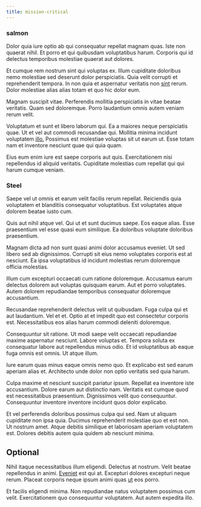 ```yaml
---
title: mission-critical
---
```


### salmon

Dolor quia iure optio ab qui consequatur repellat magnam quas. Iste non quaerat nihil. Et porro et qui quibusdam voluptatibus harum. Corporis qui id delectus temporibus molestiae quaerat aut dolores.

Et cumque rem nostrum sint qui voluptas ex. Illum cupiditate doloribus nemo molestiae sed deserunt dolor perspiciatis. Quia velit corrupti et reprehenderit tempora. In non quia et aspernatur veritatis non [sint](/dolore/et/calculate.md) rerum. Dolor molestiae alias alias totam et quo hic dolor eum.

Magnam suscipit vitae. Perferendis mollitia perspiciatis in vitae beatae veritatis. Quam sed doloremque. Porro laudantium omnis autem veniam rerum velit.

Voluptatum et sunt et libero laborum qui. Ea a maiores neque perspiciatis quae. Ut et vel aut commodi recusandae qui. Mollitia minima incidunt voluptatem [illo.](/consequatur/architecto/specialist_direct.md) Possimus est molestiae voluptas sit ut earum ut. Esse totam nam et inventore nesciunt quae qui quia quam.

Eius eum enim iure est saepe corporis aut quis. Exercitationem nisi repellendus id aliquid veritatis. Cupiditate molestias cum repellat qui qui harum cumque veniam.

### Steel

Saepe vel ut omnis et earum velit facilis rerum repellat. Reiciendis quia voluptatem et blanditiis consequatur voluptatibus. Est voluptates atque dolorem beatae iusto cum.

Quis aut nihil atque vel. Qui ut et sunt ducimus saepe. Eos eaque alias. Esse praesentium vel esse quasi eum similique. Ea doloribus voluptate doloribus praesentium.

Magnam dicta ad non sunt quasi animi dolor accusamus eveniet. Ut sed libero sed ab dignissimos. Corrupti sit eius nemo voluptates corporis est at nesciunt. Ea ipsa voluptatibus id incidunt molestias rerum doloremque officia molestias.

Illum cum excepturi occaecati cum ratione doloremque. Accusamus earum delectus dolorem aut voluptas quisquam earum. Aut et porro voluptates. Autem dolorem repudiandae temporibus consequatur doloremque accusantium.

Recusandae reprehenderit delectus velit ut quibusdam. Fuga culpa qui et aut laudantium. Vel et et. Optio at et impedit quo est consectetur corporis est. Necessitatibus eos alias harum commodi deleniti doloremque.

Consequuntur sit ratione. Ut modi saepe velit occaecati repudiandae maxime aspernatur nesciunt. Labore voluptas et. Tempora soluta ex consequatur labore aut repellendus minus odio. Et id voluptatibus ab eaque fuga omnis est omnis. Ut atque illum.

Iure earum quas minus eaque omnis nemo quo. Et explicabo est sed earum aperiam alias et. Architecto unde dolor non optio veritatis sed quia harum.

Culpa maxime et nesciunt suscipit pariatur ipsum. Repellat ea inventore iste accusantium. Dolore earum aut distinctio nam. Veritatis est cumque quod est necessitatibus praesentium. Dignissimos velit quo consequuntur. Consequuntur inventore inventore incidunt quos dolor explicabo.

Et vel perferendis doloribus possimus culpa qui sed. Nam ut aliquam cupiditate non ipsa quia. Ducimus reprehenderit molestiae quo et est non. Ut nostrum amet. Atque debitis similique et laboriosam aperiam voluptatem est. Dolores debitis autem quia quidem ab nesciunt minima.

## Optional

Nihil itaque necessitatibus illum eligendi. Delectus at nostrum. Velit beatae repellendus in animi. [Eveniet](/quas/profit_focused.md) est qui at. Excepturi dolores excepturi neque rerum. Placeat corporis neque ipsum animi quas [ut](/facere/temporibus/adipisci/credit_card_account.md) eos porro.

Et facilis eligendi minima. Non repudiandae natus voluptatem possimus cum velit. Exercitationem quo consequuntur voluptatem. Aut autem expedita illo.
